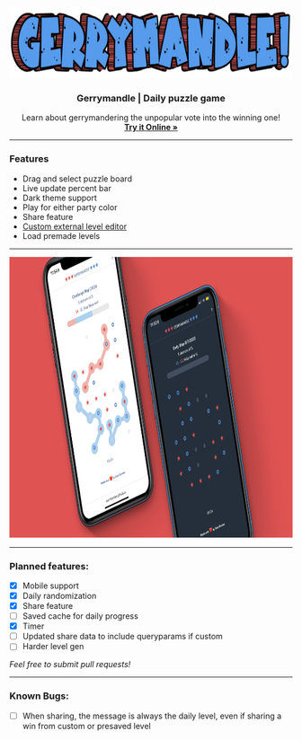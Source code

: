 <br>

<p align="center">
 <img src="https://raw.githubusercontent.com/ssambender/gerrymandle/refs/heads/main/logo.png" alt="Gerrymandle Logo" height="125">
</p>

<h3 align="center">Gerrymandle | Daily puzzle game</h3>

<p align="center">
Learn about gerrymandering the unpopular vote into the winning one!
 <br>
 <a href="https://ssambender.github.io/gerrymandle/"><strong>Try it Online »</strong></a>
</p>

___

### Features
- Drag and select puzzle board
- Live update percent bar
- Dark theme support
- Play for either party color
- Share feature
- [Custom external level editor](https://ssambender.github.io/GM-GEN/)
- Load premade levels

---

<p align="center">
 <img src="https://raw.githubusercontent.com/ssambender/gerrymandle/refs/heads/main/mockup-red.png" alt="Gerrymandle Mockup" height="500">
</p>

---


### Planned features:
- [X] Mobile support
- [X] Daily randomization
- [X] Share feature
- [ ] Saved cache for daily progress
- [X] Timer
- [ ] Updated share data to include queryparams if custom
- [ ] Harder level gen

_Feel free to submit pull requests!_

---

### Known Bugs:
- [ ] When sharing, the message is always the daily level, even if sharing a win from custom or presaved level
